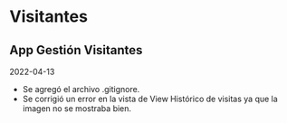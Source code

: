 # Visitantes
App Gestión Visitantes
----------------------------------------------------------------------------------------------------------------------
2022-04-13
- Se agregó el archivo .gitignore.
- Se corrigió un error en la vista de View Histórico de visitas ya que la imagen no se mostraba bien.
